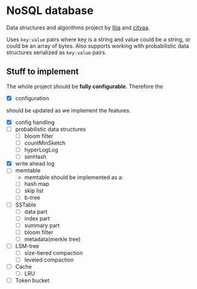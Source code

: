 # NoSQL database

Data structures and algorithms project by [Ilija](https://github.com/idzaaa9) and [citvaa](https://github.com/citvaa).

Uses `key:value` pairs where key is a string and value could be a string, or could be an array of bytes.
Also supports working with probabilistic data structures serialized as `key:value` pairs.

## Stuff to implement

The whole project should be **fully configurable**. Therefore the 
- [x] configuration

should be updated as we implement the features.

- [x] config handling
- [ ] probabilistic data structures
  - [ ] bloom filter
  - [ ] countMinSketch
  - [ ] hyperLogLog
  - [ ] simHash
- [x] write ahead log
- [ ] memtable
  - memtable should be implemented as a:
  - [ ] hash map
  - [ ] skip list
  - [ ] b-tree
- [ ] SSTable
  - [ ] data part
  - [ ] index part
  - [ ] summary part
  - [ ] bloom filter
  - [ ] metadata(merkle tree)
- [ ] LSM-tree
  - [ ] size-tiered compaction
  - [ ] leveled compaction
- [ ] Cache
  - [ ] LRU
- [ ] Token bucket
